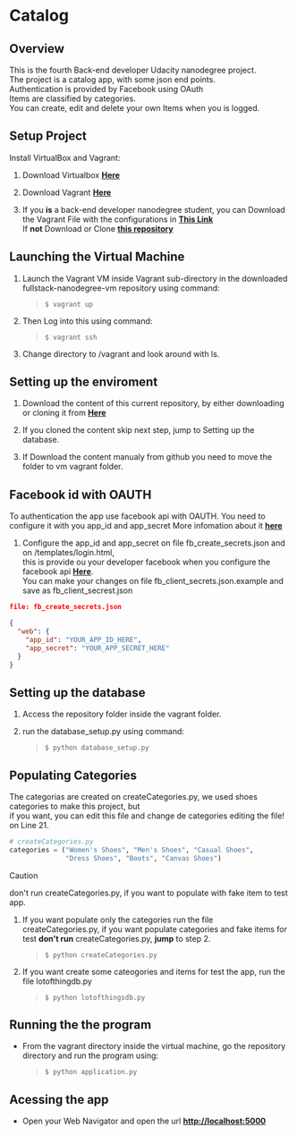 # Catalog

## Overview

This is the fourth Back-end developer Udacity nanodegree project.  
The project is a catalog app, with some json end points.  
Authentication is provided by Facebook using OAuth  
Items are classified by categories.  
You can create, edit and delete your own Items when you is logged.

## Setup Project

Install VirtualBox and Vagrant:

1. Download Virtualbox [**Here**](https://www.virtualbox.org/wiki/Download_Old_Builds_5_1)
2. Download Vagrant [**Here**](https://www.vagrantup.com/downloads.html)

3. If you **is** a back-end developer nanodegree student, you can Download the Vagrant File with the configurations in [**This Link**](https://s3.amazonaws.com/video.udacity-data.com/topher/2018/April/5acfbfa3_fsnd-virtual-machine/fsnd-virtual-machine.zip)\
If **not** Download or Clone [**this repository**](https://github.com/udacity/fullstack-nanodegree-vm/blob/master/vagrant/Vagrantfile)


## Launching the Virtual Machine

1. Launch the Vagrant VM inside Vagrant sub-directory in the downloaded fullstack-nanodegree-vm repository using command:
     >`$ vagrant up`

2. Then Log into this using command:
      > `$ vagrant ssh`

3. Change directory to /vagrant and look around with ls.

## Setting up the enviroment

1. Download the content of this current repository, by either downloading or cloning it from [**Here**](https://github.com/GiuseppeVarriale/ud-Catalog.git)

2. If you cloned the content skip next step, jump to Setting up the database.

3. If Download the content manualy from github you need to move the folder to vm vagrant folder.  

## Facebook id with OAUTH

To authentication the app use facebook api with OAUTH. You need to configure it with you app_id and app_secret
More infomation about it [**here**](https://www.udacity.com/course/authentication-authorization-oauth--ud330)  

1. Configure the app_id and app_secret on file fb_create_secrets.json and on
   /templates/login.html,  
   this is provide ou your developer facebook when you  configure the facebook api [**Here**](https://developers.facebook.com/apps).  
   You can make your changes on file fb_client_secrets.json.example and save as fb_client_secrest.json

```json
file: fb_create_secrets.json

{
  "web": {  
    "app_id": "YOUR_APP_ID_HERE",  
    "app_secret": "YOUR_APP_SECRET_HERE"  
  }  
}
```

## Setting up the database

1. Access the repository folder inside the vagrant folder.

2. run the database_setup.py using command:
    > `$ python database_setup.py`

## Populating Categories

The categorias are created on createCategories.py, we used shoes categories to make this project, but  
if you want, you can edit this file and change de categories editing the file!  
on Line 21. 

```python
# createCategories.py
categories = ("Women's Shoes", "Men's Shoes", "Casual Shoes",  
              "Dress Shoes", "Boots", "Canvas Shoes")
```

> [!CAUTION]
> don't run  createCategories.py, if you want to populate with fake item to test app.

1. If you want populate only the categories run the file createCategories.py, if you want populate categories and fake items for test **don't run**  createCategories.py, **jump** to step 2.
    > `$ python createCategories.py`

2. If you want create some cateogories and items for test the app, run the file lotofthingdb.py
    > `$ python lotofthingsdb.py`

## Running the the program

- From the vagrant directory inside the virtual machine, go the repository directory and run the program  using:
     > `$ python application.py`

## Acessing the app

- Open your Web Navigator and open the url [**http://localhost:5000**](http://localhost:5000)
